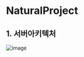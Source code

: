 # NaturalProject

## 1. 서버아키텍처
![image](https://github.com/thstmddns/NaturalProject/assets/97589704/552ce676-98fe-4638-9e8a-c98775fac987)
